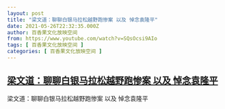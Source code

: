 ```yaml
---
layout: post
title: "梁文道：聊聊白银马拉松越野跑惨案 以及 悼念袁隆平"
date: 2021-05-26T22:32:35.000Z
author: 百香果文化放映空间
from: https://www.youtube.com/watch?v=SQsOcsi9AIo
tags: [ 百香果文化放映空间 ]
categories: [ 百香果文化放映空间 ]
---
```

<!--1622068355000-->
[梁文道：聊聊白银马拉松越野跑惨案 以及 悼念袁隆平](https://www.youtube.com/watch?v=SQsOcsi9AIo)
------

<div>
梁文道：聊聊白银马拉松越野跑惨案 以及 悼念袁隆平
</div>
